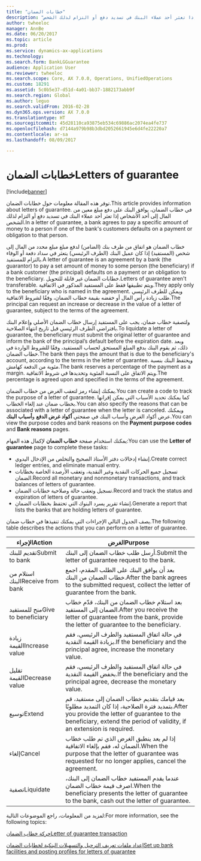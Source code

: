 ```yaml
---
title: "خطابات الضمان"
description: "توفر هذه المقالة معلومات حول خطابات الضمان. في خطاب الضمان، يوافق البنك على دفع مبلغ معين من المال إلى أحد الأشخاص إذا تعثر أحد عملاء البنك في تسديد دفع أو التزام لذلك الشخص."
author: twheeloc
manager: AnnBe
ms.date: 06/20/2017
ms.topic: article
ms.prod: 
ms.service: dynamics-ax-applications
ms.technology: 
ms.search.form: BankLGGuarantee
audience: Application User
ms.reviewer: twheeloc
ms.search.scope: Core, AX 7.0.0, Operations, UnifiedOperations
ms.custom: 18291
ms.assetid: 5c0b5e37-d51d-4a01-bb37-1882173abb9f
ms.search.region: Global
ms.author: leguo
ms.search.validFrom: 2016-02-28
ms.dyn365.ops.version: AX 7.0.0
ms.translationtype: HT
ms.sourcegitcommit: 45d28110ca93875eb534c69886ac2074ea4fe737
ms.openlocfilehash: d7144a979b98b3dbd2052661945e6d4fe22220a7
ms.contentlocale: ar-sa
ms.lasthandoff: 08/09/2017

---
```


# <a name="letters-of-guarantee"></a><span data-ttu-id="95656-104">خطابات الضمان</span><span class="sxs-lookup"><span data-stu-id="95656-104">Letters of guarantee</span></span>

[!include[banner](../includes/banner.md)]


<span data-ttu-id="95656-105">توفر هذه المقالة معلومات حول خطابات الضمان.</span><span class="sxs-lookup"><span data-stu-id="95656-105">This article provides information about letters of guarantee.</span></span> <span data-ttu-id="95656-106">في خطاب الضمان، يوافق البنك على دفع مبلغ معين من المال إلى أحد الأشخاص إذا تعثر أحد عملاء البنك في تسديد دفع أو التزام لذلك الشخص.</span><span class="sxs-lookup"><span data-stu-id="95656-106">In a letter of guarantee, a bank agrees to pay a specific amount of money to a person if one of the bank's customers defaults on a payment or obligation to that person.</span></span> 

<span data-ttu-id="95656-107">خطاب الضمان هو اتفاق من طرف بنك (الضامن) لدفع مبلغ مبلع محدد من المال إلى شخص (المستفيد) إذا كان عميل البنك (الطرف الرئيسي) يتعثر في سداد دفعة أو الوفاء بالتزام للمستفيد.</span><span class="sxs-lookup"><span data-stu-id="95656-107">A letter of guarantee is an agreement by a bank (the guarantor) to pay a set amount of money to some person (the beneficiary) if a bank customer (the principal) defaults on a payment or an obligation to the beneficiary.</span></span> <span data-ttu-id="95656-108">خطابات الضمان غير قابلة للتحويل.</span><span class="sxs-lookup"><span data-stu-id="95656-108">Letters of guarantee aren't transferable.</span></span> <span data-ttu-id="95656-109">ويتم تطبيقها فقط على المستفيد المذكور في الاتفاقية.</span><span class="sxs-lookup"><span data-stu-id="95656-109">They apply only to the beneficiary who is named in the agreement.</span></span> <span data-ttu-id="95656-110">ويمكن للطرف الرئيسي طلب زيادة رأس المال أو خفضه بقيمة خطاب الضمان، وفقًا لشروط الاتفاقية.</span><span class="sxs-lookup"><span data-stu-id="95656-110">The principal can request an increase or decrease in the value of a letter of guarantee, subject to the terms of the agreement.</span></span> 

<span data-ttu-id="95656-111">ولتصفية خطاب ضمان، يجب على المستفيد إرسال خطاب الضمان الأصلي وإعلام البنك بافتراضي الطرف الرئيسي قبل تاريخ انتهاء الصلاحية.</span><span class="sxs-lookup"><span data-stu-id="95656-111">To liquidate a letter of guarantee, the beneficiary must submit the original letter of guarantee and inform the bank of the principal’s default before the expiration date.</span></span> <span data-ttu-id="95656-112">وبعد ذلك، ثم يقوم البنك بدفع المبلغ المستحق لحساب المستفيد، وفقًا للشروط الواردة في خطاب الضمان.</span><span class="sxs-lookup"><span data-stu-id="95656-112">The bank then pays the amount that is due to the beneficiary's account, according to the terms in the letter of guarantee.</span></span> <span data-ttu-id="95656-113">ويحتفظ البنك بنسبة مئوية من الدفعة كهامش.</span><span class="sxs-lookup"><span data-stu-id="95656-113">The bank reserves a percentage of the payment as a margin.</span></span> <span data-ttu-id="95656-114">ويتم الاتفاق على النسبة المئوية وتحديدها في شروط الاتفاقية.</span><span class="sxs-lookup"><span data-stu-id="95656-114">The percentage is agreed upon and specified in the terms of the agreement.</span></span> 

<span data-ttu-id="95656-115">يمكنك إنشاء رمز لتعقب الغرض من خطاب الضمان.</span><span class="sxs-lookup"><span data-stu-id="95656-115">You can create a code to track the purpose of a letter of guarantee.</span></span> <span data-ttu-id="95656-116">كما يمكنك تحديد الأسباب التي يمكن إقرانها بخطاب ضمان عند إلغاء الخطاب.</span><span class="sxs-lookup"><span data-stu-id="95656-116">You can also specify the reasons that can be associated with a letter of guarantee when the letter is canceled.</span></span> <span data-ttu-id="95656-117">ويمكنك عرض أكواد الغرض وأسباب البنك في صفحتي **أكواد غرض الدفع** و**أسباب البنك**.</span><span class="sxs-lookup"><span data-stu-id="95656-117">You can view the purpose codes and bank reasons on the **Payment purpose codes** and **Bank reasons** pages.</span></span> 

<span data-ttu-id="95656-118">يمكنك استخدام صفحة **خطاب الضمان** لإكمال هذه المهام:</span><span class="sxs-lookup"><span data-stu-id="95656-118">You can use the **Letter of guarantee** page to complete these tasks:</span></span>

-   <span data-ttu-id="95656-119">إنشاء إدخالات دفتر الأستاذ الصحيح والتخلص من الإدخال اليدوي.</span><span class="sxs-lookup"><span data-stu-id="95656-119">Create correct ledger entries, and eliminate manual entry.</span></span>
-   <span data-ttu-id="95656-120">تسجيل جميع الحركات النقدية وغير النقدية، وتعقب الأرصدة الخاصة بخطابات الضمان.</span><span class="sxs-lookup"><span data-stu-id="95656-120">Record all monetary and nonmonetary transactions, and track balances of letters of guarantee.</span></span>
-   <span data-ttu-id="95656-121">تسجيل وتعقب حالة وصلاحية خطابات الضمان.</span><span class="sxs-lookup"><span data-stu-id="95656-121">Record and track the status and expiration of letters of guarantee.</span></span>
-   <span data-ttu-id="95656-122">إنشاء تقرير يسرد البنوك التي تحتفظ بخطابات الضمان.</span><span class="sxs-lookup"><span data-stu-id="95656-122">Generate a report that lists the banks that are holding letters of guarantee.</span></span>

<span data-ttu-id="95656-123">يصف الجدول التالي الإجراءات التي يمكنك تنفيذها في خطاب ضمان.</span><span class="sxs-lookup"><span data-stu-id="95656-123">The following table describes the actions that you can perform on a letter of guarantee.</span></span>

| <span data-ttu-id="95656-124">الإجراء</span><span class="sxs-lookup"><span data-stu-id="95656-124">Action</span></span>              | <span data-ttu-id="95656-125">الغرض</span><span class="sxs-lookup"><span data-stu-id="95656-125">Purpose</span></span>                                                                                                                   |
|---------------------|---------------------------------------------------------------------------------------------------------------------------|
| <span data-ttu-id="95656-126">تقديم للبنك</span><span class="sxs-lookup"><span data-stu-id="95656-126">Submit to bank</span></span>      | <span data-ttu-id="95656-127">أرسل طلب خطاب الضمان إلى البنك.</span><span class="sxs-lookup"><span data-stu-id="95656-127">Submit the letter of guarantee request to the bank.</span></span>                                                                       |
| <span data-ttu-id="95656-128">استلام من البنك</span><span class="sxs-lookup"><span data-stu-id="95656-128">Receive from bank</span></span>   | <span data-ttu-id="95656-129">بعد أن يوافق البنك على الطلب المقدم، اجمع خطاب الضمان من البنك.</span><span class="sxs-lookup"><span data-stu-id="95656-129">After the bank agrees to the submitted request, collect the letter of guarantee from the bank.</span></span>                            |
| <span data-ttu-id="95656-130">منح للمستفيد</span><span class="sxs-lookup"><span data-stu-id="95656-130">Give to beneficiary</span></span> | <span data-ttu-id="95656-131">بعد استلام خطاب الضمان من البنك، قدّم خطاب الضمان إلى المستفيد.</span><span class="sxs-lookup"><span data-stu-id="95656-131">After you receive the letter of guarantee from the bank, provide the letter of guarantee to the beneficiary.</span></span>              |
| <span data-ttu-id="95656-132">زيادة القيمة</span><span class="sxs-lookup"><span data-stu-id="95656-132">Increase value</span></span>      | <span data-ttu-id="95656-133">في حالة اتفاق المستفيد والطرف الرئيسي، فقم بزيادة القيمة النقدية.</span><span class="sxs-lookup"><span data-stu-id="95656-133">If the beneficiary and the principal agree, increase the monetary value.</span></span>                                                  |
| <span data-ttu-id="95656-134">تقليل القيمة</span><span class="sxs-lookup"><span data-stu-id="95656-134">Decrease value</span></span>      | <span data-ttu-id="95656-135">في حالة اتفاق المستفيد والطرف الرئيسي، فقم بخفض القيمة النقدية.</span><span class="sxs-lookup"><span data-stu-id="95656-135">If the beneficiary and the principal agree, decrease the monetary value.</span></span>                                                  |
| <span data-ttu-id="95656-136">توسيع</span><span class="sxs-lookup"><span data-stu-id="95656-136">Extend</span></span>              | <span data-ttu-id="95656-137">بعد قيامك بتقديم خطاب الضمان إلى مستفيد، قم بتمديد فترة الصلاحية، إذا كان التمديد مطلوبًا.</span><span class="sxs-lookup"><span data-stu-id="95656-137">After you provide the letter of guarantee to the beneficiary, extend the period of validity, if an extension is required.</span></span> |
| <span data-ttu-id="95656-138">إلغاء</span><span class="sxs-lookup"><span data-stu-id="95656-138">Cancel</span></span>              | <span data-ttu-id="95656-139">إذا لم يعد ينطبق الغرض الذي تم طلب خطاب الضمان له، فقم بإلغاء الاتفاقية.</span><span class="sxs-lookup"><span data-stu-id="95656-139">When the purpose that the letter of guarantee was requested for no longer applies, cancel the agreement.</span></span>                  |
| <span data-ttu-id="95656-140">تصفية</span><span class="sxs-lookup"><span data-stu-id="95656-140">Liquidate</span></span>           | <span data-ttu-id="95656-141">عندما يقدم المستفيد خطاب الضمان إلى البنك، اصرف قيمة خطاب الضمان.</span><span class="sxs-lookup"><span data-stu-id="95656-141">When the beneficiary presents the letter of guarantee to the bank, cash out the letter of guarantee.</span></span>                      |


<span data-ttu-id="95656-142">لمزيد من المعلومات، راجع الموضوعات التالية:</span><span class="sxs-lookup"><span data-stu-id="95656-142">For more information, see the following topics:</span></span>

[<span data-ttu-id="95656-143">حركة خطاب الضمان</span><span class="sxs-lookup"><span data-stu-id="95656-143">Letter of guarantee transaction</span></span>](tasks/letter-guarantee-transaction.md)

[<span data-ttu-id="95656-144">إعداد ملفات تعريف الترحيل والتسهيلات البنكية لخطابات الضمان</span><span class="sxs-lookup"><span data-stu-id="95656-144">Set up bank facilities and posting profiles for letters of guarantee</span></span>](tasks/set-up-bank-facilities-posting-profiles.md)



